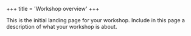 +++
title = 'Workshop overview'
+++

This is the initial landing page for your workshop. Include in this page a description of what your workshop is about.
